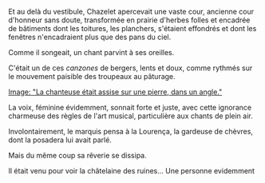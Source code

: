 Et au delà du vestibule, Chazelet apercevait une vaste cour, ancienne cour d'honneur sans doute, transformée en prairie d'herbes folles et encadrée de bâtiments dont les toitures, les planchers, s'étaient effondrés et dont les fenêtres n'encadraient plus que des pans du ciel.

Comme il songeait, un chant parvint à ses oreilles.

C'était un de ces _canzones_ de bergers, lents et doux, comme rythmés sur le
mouvement paisible des troupeaux au pâturage.

[Image: "La chanteuse était assise sur une pierre, dans un angle."](../images/1-page-027.JPG)

La voix, féminine évidemment, sonnait forte et juste, avec cette ignorance charmeuse des règles de l'art musical, particulière aux chants de plein air.
  
Involontairement, le marquis pensa à la Lourença, la gardeuse de chèvres, dont la posadera lui avait parlé.

Mais du même coup sa rêverie se dissipa.

Il était venu pour voir la châtelaine des ruines... Une personne evidemment
